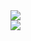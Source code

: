 <picture>
  <source
    srcset="https://github-readme-stats-rom100main.vercel.app/api?username=rom100main&exclude_repo=english-arcade-games&show_icons=true&hide_border=true&bg_color=00000000&theme=dark"
    media="(prefers-color-scheme: dark)"
  />
  <source
    srcset="https://github-readme-stats-rom100main.vercel.app/api?username=rom100main&exclude_repo=english-arcade-games&show_icons=true&hide_border=true&bg_color=00000000"
    media="(prefers-color-scheme: light), (prefers-color-scheme: no-preference)"
  />
  <img src="https://github-readme-stats-rom100main.vercel.app/api?username=rom100main&exclude_repo=english-arcade-games&show_icons=true&hide_border=true&bg_color=00000000" />
</picture>
<br/>
<picture>
  <source
    srcset="https://github-readme-stats-rom100main.vercel.app/api/top-langs/?username=rom100main&layout=compact&exclude_repo=english-arcade-games&hide_border=true&bg_color=00000000&theme=dark"
    media="(prefers-color-scheme: dark)"
  />
  <source
    srcset="https://github-readme-stats-rom100main.vercel.app/api/top-langs/?username=rom100main&layout=compact&exclude_repo=english-arcade-games&hide_border=true&bg_color=00000000"
    media="(prefers-color-scheme: light), (prefers-color-scheme: no-preference)"
  />
  <img src="https://github-readme-stats-rom100main.vercel.app/api/top-langs/?username=rom100main&layout=compact&exclude_repo=english-arcade-games&hide_border=true&bg_color=00000000" />
</picture>
